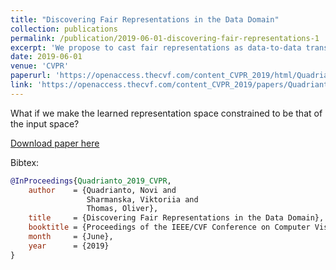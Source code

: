 ```yaml
---
title: "Discovering Fair Representations in the Data Domain"
collection: publications
permalink: /publication/2019-06-01-discovering-fair-representations-1
excerpt: 'We propose to cast fair representations as data-to-data translation.'
date: 2019-06-01
venue: 'CVPR'
paperurl: 'https://openaccess.thecvf.com/content_CVPR_2019/html/Quadrianto_Discovering_Fair_Representations_in_the_Data_Domain_CVPR_2019_paper.html'
link: 'https://openaccess.thecvf.com/content_CVPR_2019/papers/Quadrianto_Discovering_Fair_Representations_in_the_Data_Domain_CVPR_2019_paper'
---
```

What if we make the learned representation space constrained to be that of the input space?

[Download paper here](https://openaccess.thecvf.com/content_CVPR_2019/papers/Quadrianto_Discovering_Fair_Representations_in_the_Data_Domain_CVPR_2019_paper)

Bibtex:
```bibtex
@InProceedings{Quadrianto_2019_CVPR,
    author    = {Quadrianto, Novi and 
                 Sharmanska, Viktoriia and 
                 Thomas, Oliver},
    title     = {Discovering Fair Representations in the Data Domain},
    booktitle = {Proceedings of the IEEE/CVF Conference on Computer Vision and Pattern Recognition (CVPR)},
    month     = {June},
    year      = {2019}
}
```
